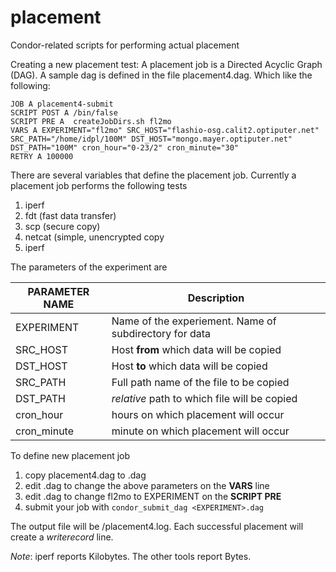placement
=========

Condor-related scripts for performing actual placement

Creating a new placement test:
A placement job is a Directed Acyclic Graph (DAG). A sample dag is defined in
the file placement4.dag. Which like the following:

    JOB A placement4-submit
    SCRIPT POST A /bin/false
    SCRIPT PRE A  createJobDirs.sh fl2mo
    VARS A EXPERIMENT="fl2mo" SRC_HOST="flashio-osg.calit2.optiputer.net" SRC_PATH="/home/idpl/100M" DST_HOST="mongo.mayer.optiputer.net" DST_PATH="100M" cron_hour="0-23/2" cron_minute="30"
    RETRY A 100000

There are several variables that define the placement job. Currently a placement job performs the following tests
 1. iperf
 2. fdt (fast data transfer)
 3. scp (secure copy)
 4. netcat (simple, unencrypted copy
 5. iperf


The parameters of the experiment are

|PARAMETER NAME |  Description|
|---------------|-------------|
| EXPERIMENT |  Name of the experiement. Name of subdirectory for data |
|SRC_HOST   |  Host **from** which data will be copied|
|DST_HOST   |  Host **to** which data will be copied |
|SRC_PATH   |  Full path name of the file to be copied |
| DST_PATH   |  *relative* path to which file will be copied |
| cron_hour  |  hours on which placement will occur| 
| cron_minute|  minute on which placement will occur|


To define new placement job
 1. copy placement4.dag to <EXPERIMENT>.dag
 2. edit <EXPERIMENT>.dag to change the above parameters on the **VARS** line
 3. edit <EXPERIMENT>.dag to change fl2mo to EXPERIMENT on the **SCRIPT PRE** 
 4. submit your job with `condor_submit_dag <EXPERIMENT>.dag`


The output file will be <EXPERIMENT>/placement4.log. Each successful placement will create a *writerecord* line.

*Note*: iperf reports Kilobytes.  The other tools report Bytes.

